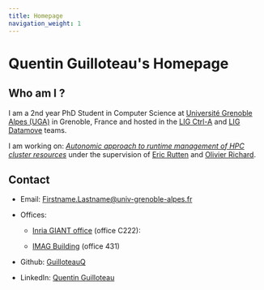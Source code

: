 ```yaml
---
title: Homepage
navigation_weight: 1
---
```


# Quentin Guilloteau's Homepage

## Who am I ?

I am a 2nd year PhD Student in Computer Science at [Université Grenoble Alpes (UGA)](https://www.univ-grenoble-alpes.fr/) in Grenoble, France and hosted in the [LIG Ctrl-A](https://team.inria.fr/ctrl-a/) and [LIG Datamove](https://team.inria.fr/datamove/) teams.

I am working on: [*Autonomic approach to runtime management of HPC cluster resources*](https://theses.fr/s245425) under the supervision of [Eric Rutten](https://team.inria.fr/ctrl-a/members/eric-rutten/) and [Olivier Richard](http://datamove.imag.fr/olivier.richard/). 


## Contact

* Email: Firstname.Lastname@univ-grenoble-alpes.fr

* Offices:

    * [Inria GIANT office](https://www.openstreetmap.org/search?whereami=1&query=45.19656%2C5.70868#map=19/45.19656/5.70868) (office C222):

    * [IMAG Building](https://www.openstreetmap.org/relation/6158280#map=19/45.19021/5.76717) (office 431)


* Github: [GuilloteauQ](https://github.com/GuilloteauQ)

* LinkedIn: [Quentin Guilloteau](https://www.linkedin.com/in/quentin-guilloteau-778a61151/)

